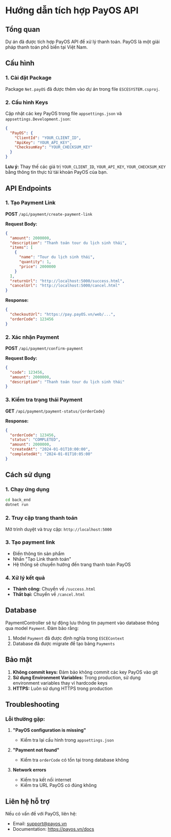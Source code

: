 # Hướng dẫn tích hợp PayOS API

## Tổng quan
Dự án đã được tích hợp PayOS API để xử lý thanh toán. PayOS là một giải pháp thanh toán phổ biến tại Việt Nam.

## Cấu hình

### 1. Cài đặt Package
Package `Net.payOS` đã được thêm vào dự án trong file `ESCESYSTEM.csproj`.

### 2. Cấu hình Keys
Cập nhật các key PayOS trong file `appsettings.json` và `appsettings.Development.json`:

```json
{
  "PayOS": {
    "ClientId": "YOUR_CLIENT_ID",
    "ApiKey": "YOUR_API_KEY", 
    "ChecksumKey": "YOUR_CHECKSUM_KEY"
  }
}
```

**Lưu ý:** Thay thế các giá trị `YOUR_CLIENT_ID`, `YOUR_API_KEY`, `YOUR_CHECKSUM_KEY` bằng thông tin thực từ tài khoản PayOS của bạn.

## API Endpoints

### 1. Tạo Payment Link
**POST** `/api/payment/create-payment-link`

**Request Body:**
```json
{
  "amount": 2000000,
  "description": "Thanh toán tour du lịch sinh thái",
  "items": [
    {
      "name": "Tour du lịch sinh thái",
      "quantity": 1,
      "price": 2000000
    }
  ],
  "returnUrl": "http://localhost:5000/success.html",
  "cancelUrl": "http://localhost:5000/cancel.html"
}
```

**Response:**
```json
{
  "checkoutUrl": "https://pay.payOS.vn/web/...",
  "orderCode": 123456
}
```

### 2. Xác nhận Payment
**POST** `/api/payment/confirm-payment`

**Request Body:**
```json
{
  "code": 123456,
  "amount": 2000000,
  "description": "Thanh toán tour du lịch sinh thái"
}
```

### 3. Kiểm tra trạng thái Payment
**GET** `/api/payment/payment-status/{orderCode}`

**Response:**
```json
{
  "orderCode": 123456,
  "status": "COMPLETED",
  "amount": 2000000,
  "createdAt": "2024-01-01T10:00:00",
  "completedAt": "2024-01-01T10:05:00"
}
```

## Cách sử dụng

### 1. Chạy ứng dụng
```bash
cd back_end
dotnet run
```

### 2. Truy cập trang thanh toán
Mở trình duyệt và truy cập: `http://localhost:5000`

### 3. Tạo payment link
- Điền thông tin sản phẩm
- Nhấn "Tạo Link thanh toán"
- Hệ thống sẽ chuyển hướng đến trang thanh toán PayOS

### 4. Xử lý kết quả
- **Thành công:** Chuyển về `/success.html`
- **Thất bại:** Chuyển về `/cancel.html`

## Database

PaymentController sẽ tự động lưu thông tin payment vào database thông qua model `Payment`. Đảm bảo rằng:

1. Model `Payment` đã được định nghĩa trong `ESCEContext`
2. Database đã được migrate để tạo bảng `Payments`

## Bảo mật

1. **Không commit keys:** Đảm bảo không commit các key PayOS vào git
2. **Sử dụng Environment Variables:** Trong production, sử dụng environment variables thay vì hardcode keys
3. **HTTPS:** Luôn sử dụng HTTPS trong production

## Troubleshooting

### Lỗi thường gặp:

1. **"PayOS configuration is missing"**
   - Kiểm tra lại cấu hình trong `appsettings.json`

2. **"Payment not found"**
   - Kiểm tra `orderCode` có tồn tại trong database không

3. **Network errors**
   - Kiểm tra kết nối internet
   - Kiểm tra URL PayOS có đúng không

## Liên hệ hỗ trợ

Nếu có vấn đề với PayOS, liên hệ:
- Email: support@payos.vn
- Documentation: https://payos.vn/docs


